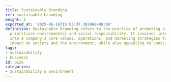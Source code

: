 ```yaml
---
title: Sustainable Branding
ref: sustainable-branding
weight: 1
exported_at: '2025-06-16T15:05:37.302468+00:00'
definition: Sustainable branding refers to the practice of promoting a brand that
  prioritizes environmental and social responsibility. It involves integrating sustainability
  into a company's core values, operations, and marketing strategies to create a positive
  impact on society and the environment, while also appealing to conscious consumers.
tags:
- sustainability
- business
id: GL56
categories:
- Sustainability & Environment
---
```


